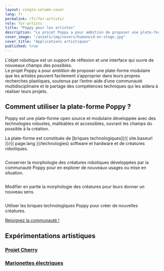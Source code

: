 ```yaml
---
layout: single-column-cover
lang: fr
permalink: /fr/for-artists/
role: for-artists
title: "Poppy pour les artistes"
description: "Le projet Poppy a pour ambition de proposer une plate-forme modulaire que les artistes peuvent facilement s’approprier dans leurs propres recherches plastiques"
cover_image: "/assets/img/covers/humanoid-on-stage.jpg"
cover_title: "Applications artistiques"
published: true
---
```


<p class="lead">
  L’objet robotique est un support de réflexion et une interface qui ouvre de nouveaux champs des possibles.<br>
  Le projet Poppy a pour ambition de proposer une plate-forme modulaire que les artistes peuvent facilement s’approprier dans leurs propres recherches plastiques, soutenus par l’entre-aide d’une communauté multidisciplinaire et le partage des compétences techniques qui les aidera à réaliser leurs projets.
</p>

## Comment utiliser la plate-forme Poppy ?

Poppy est une plate-forme open source et modulaire développée avec des technologies robustes, malléables et accessibles, ouvrant les champs du possible à la création.

La plate-forme est constituée de [briques technologiques]({{ site.baseurl }}/{{ page.lang }}/technologies) software et hardware et de créatures robotiques.

<div class="row" data-equalizer data-equalize-on="large">
  <div class="large-4 columns" data-equalizer-watch>
    <p>
      Conserver la morphologie des créatures robotiques développées par la communauté Poppy pour en explorer de nouveaux usages ou mise en situation.
    </p>
  </div>
  <div class="large-4 columns" data-equalizer-watch>
    <p>
      Modifier en partie la morphologie des créatures pour leurs donner un nouveau sens.
    </p>
  </div>
  <div class="large-4 columns" data-equalizer-watch>
    <p>
      Utiliser les briques technologiques Poppy pour créer de nouvelles créatures.
    </p>
  </div>
</div>

<div class="row columns text-center">
  <a href="https://forum.poppy-project.org/" class="button success">Rejoignez la communauté !</a>
</div>

<div class="text-center">
  <h2 class="clish">Expérimentations artistiques</h2>

  <div class="row">
    <a href="{{ site.baseurl }}/{{ page.lang }}/projects/cherry" class="large-4 columns">
      <h3>Projet Cherry</h3>
    </a>
    <a href="{{ site.baseurl }}/{{ page.lang }}/projects/marionettes-electriques" class="large-4 columns">
      <h3>Marionettes électriques</h3>
    </a>
  </div>
</div>
